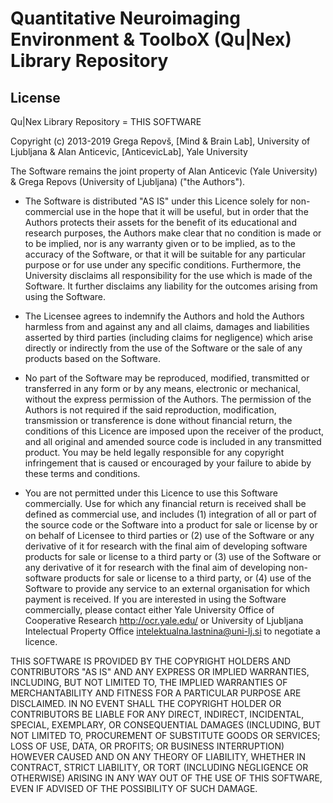# Quantitative Neuroimaging Environment & ToolboX (Qu|Nex) Library Repository

## License

Qu|Nex Library Repository = THIS SOFTWARE

Copyright (c) 2013-2019 Grega Repovš, [Mind & Brain Lab], University of Ljubljana
& Alan Anticevic, [AnticevicLab], Yale University

The Software remains the joint property of Alan Anticevic (Yale University)
& Grega Repovs (University of Ljubljana) ("the Authors").

* The Software is distributed "AS IS" under this Licence solely for
non-commercial use in the hope that it will be useful, but in order
that the Authors protects their assets for
the benefit of its educational and research purposes, the Authors
make clear that no condition is made or to be implied, nor is any
warranty given or to be implied, as to the accuracy of the Software,
or that it will be suitable for any particular purpose or for use
under any specific conditions. Furthermore, the University disclaims
all responsibility for the use which is made of the Software. It
further disclaims any liability for the outcomes arising from using
the Software.

* The Licensee agrees to indemnify the Authors and hold the
Authors harmless from and against any and all claims, damages and
liabilities asserted by third parties (including claims for
negligence) which arise directly or indirectly from the use of the
Software or the sale of any products based on the Software.

* No part of the Software may be reproduced, modified, transmitted or
transferred in any form or by any means, electronic or mechanical,
without the express permission of the Authors. The permission of
the Authors is not required if the said reproduction, modification,
transmission or transference is done without financial return, the
conditions of this Licence are imposed upon the receiver of the
product, and all original and amended source code is included in any
transmitted product. You may be held legally responsible for any
copyright infringement that is caused or encouraged by your failure to
abide by these terms and conditions.

* You are not permitted under this Licence to use this Software
commercially. Use for which any financial return is received shall be
defined as commercial use, and includes (1) integration of all or part
of the source code or the Software into a product for sale or license
by or on behalf of Licensee to third parties or (2) use of the
Software or any derivative of it for research with the final aim of
developing software products for sale or license to a third party or
(3) use of the Software or any derivative of it for research with the
final aim of developing non-software products for sale or license to a
third party, or (4) use of the Software to provide any service to an
external organisation for which payment is received. If you are
interested in using the Software commercially, please contact either
Yale University Office of Cooperative Research <http://ocr.yale.edu/>
or University of Ljubljana Intelectual Property Office
<intelektualna.lastnina@uni-lj.si> to negotiate a licence.

THIS SOFTWARE IS PROVIDED BY THE COPYRIGHT HOLDERS AND CONTRIBUTORS
"AS IS" AND ANY EXPRESS OR IMPLIED WARRANTIES, INCLUDING, BUT NOT LIMITED TO,
THE IMPLIED WARRANTIES OF MERCHANTABILITY AND FITNESS FOR A PARTICULAR PURPOSE
ARE DISCLAIMED. IN NO EVENT SHALL THE COPYRIGHT HOLDER OR CONTRIBUTORS BE LIABLE
FOR ANY DIRECT, INDIRECT, INCIDENTAL, SPECIAL, EXEMPLARY, OR CONSEQUENTIAL DAMAGES
(INCLUDING, BUT NOT LIMITED TO, PROCUREMENT OF SUBSTITUTE GOODS OR SERVICES; LOSS
OF USE, DATA, OR PROFITS; OR BUSINESS INTERRUPTION) HOWEVER CAUSED AND ON ANY
THEORY OF LIABILITY, WHETHER IN CONTRACT, STRICT LIABILITY, OR TORT (INCLUDING
NEGLIGENCE OR OTHERWISE) ARISING IN ANY WAY OUT OF THE USE OF THIS SOFTWARE,
EVEN IF ADVISED OF THE POSSIBILITY OF SUCH DAMAGE.
